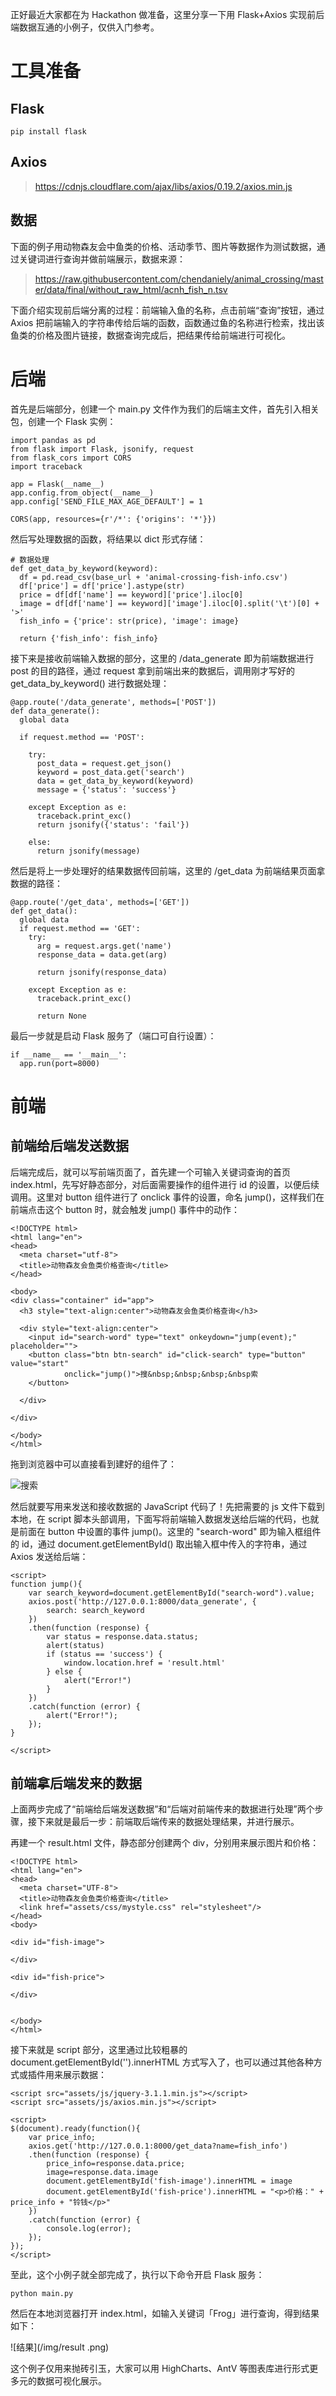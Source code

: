 正好最近大家都在为 Hackathon 做准备，这里分享一下用 Flask+Axios 实现前后端数据互通的小例子，仅供入门参考。

# 工具准备

## Flask

```
pip install flask
```



## Axios

> https://cdnjs.cloudflare.com/ajax/libs/axios/0.19.2/axios.min.js



## 数据

下面的例子用动物森友会中鱼类的价格、活动季节、图片等数据作为测试数据，通过关键词进行查询并做前端展示，数据来源：

> https://raw.githubusercontent.com/chendaniely/animal_crossing/master/data/final/without_raw_html/acnh_fish_n.tsv



下面介绍实现前后端分离的过程：前端输入鱼的名称，点击前端“查询”按钮，通过 Axios 把前端输入的字符串传给后端的函数，函数通过鱼的名称进行检索，找出该鱼类的价格及图片链接，数据查询完成后，把结果传给前端进行可视化。



# 后端

首先是后端部分，创建一个 main.py 文件作为我们的后端主文件，首先引入相关包，创建一个 Flask 实例：

```
import pandas as pd
from flask import Flask, jsonify, request
from flask_cors import CORS
import traceback

app = Flask(__name__)
app.config.from_object(__name__)
app.config['SEND_FILE_MAX_AGE_DEFAULT'] = 1

CORS(app, resources={r'/*': {'origins': '*'}})
```

然后写处理数据的函数，将结果以 dict 形式存储：

```
# 数据处理
def get_data_by_keyword(keyword):
  df = pd.read_csv(base_url + 'animal-crossing-fish-info.csv')
  df['price'] = df['price'].astype(str)
  price = df[df['name'] == keyword]['price'].iloc[0]
  image = df[df['name'] == keyword]['image'].iloc[0].split('\t')[0] + '>'
  fish_info = {'price': str(price), 'image': image}
  
  return {'fish_info': fish_info}
```

接下来是接收前端输入数据的部分，这里的 /data_generate 即为前端数据进行 post 的目的路径，通过 request 拿到前端出来的数据后，调用刚才写好的 get_data_by_keyword() 进行数据处理：

```
@app.route('/data_generate', methods=['POST'])
def data_generate():
  global data
  
  if request.method == 'POST':
    
    try:
      post_data = request.get_json()
      keyword = post_data.get('search')
      data = get_data_by_keyword(keyword)
      message = {'status': 'success'}
    
    except Exception as e:
      traceback.print_exc()
      return jsonify({'status': 'fail'})
    
    else:
      return jsonify(message)
```

然后是将上一步处理好的结果数据传回前端，这里的 /get_data 为前端结果页面拿数据的路径：

```
@app.route('/get_data', methods=['GET'])
def get_data():
  global data
  if request.method == 'GET':
    try:
      arg = request.args.get('name')
      response_data = data.get(arg)
      
      return jsonify(response_data)
    
    except Exception as e:
      traceback.print_exc()
      
      return None
```

最后一步就是启动 Flask 服务了（端口可自行设置）：

```
if __name__ == '__main__':
  app.run(port=8000)
```



# 前端

## 前端给后端发送数据

后端完成后，就可以写前端页面了，首先建一个可输入关键词查询的首页 index.html，先写好静态部分，对后面需要操作的组件进行 id 的设置，以便后续调用。这里对 button 组件进行了 onclick 事件的设置，命名 jump()，这样我们在前端点击这个 button 时，就会触发 jump() 事件中的动作：

```
<!DOCTYPE html>
<html lang="en">
<head>
  <meta charset="utf-8">
  <title>动物森友会鱼类价格查询</title>
</head>

<body>
<div class="container" id="app">
  <h3 style="text-align:center">动物森友会鱼类价格查询</h3>

  <div style="text-align:center">
    <input id="search-word" type="text" οnkeydοwn="jump(event);" placeholder="">
    <button class="btn btn-search" id="click-search" type="button" value="start"
            onclick="jump()">搜&nbsp;&nbsp;&nbsp;&nbsp索
    </button>

  </div>

</div>

</body>
</html>
```

拖到浏览器中可以直接看到建好的组件了：

![搜索](/img/search.png)

然后就要写用来发送和接收数据的 JavaScript 代码了！先把需要的 js 文件下载到本地，在 script 脚本头部调用，下面写将前端输入数据发送给后端的代码，也就是前面在 button 中设置的事件 jump()。这里的 "search-word" 即为输入框组件的 id，通过 document.getElementById() 取出输入框中传入的字符串，通过 Axios 发送给后端：

```
<script>
function jump(){
    var search_keyword=document.getElementById("search-word").value;
    axios.post('http://127.0.0.1:8000/data_generate', {
        search: search_keyword
    })
    .then(function (response) {
        var status = response.data.status;
        alert(status)
        if (status == 'success') {
            window.location.href = 'result.html'
        } else {
            alert("Error!")
        }
    })
    .catch(function (error) {
        alert("Error!");
    });
}

</script>
```

## 前端拿后端发来的数据

上面两步完成了“前端给后端发送数据”和“后端对前端传来的数据进行处理”两个步骤，接下来就是最后一步：前端取后端传来的数据处理结果，并进行展示。

再建一个 result.html 文件，静态部分创建两个 div，分别用来展示图片和价格：

```
<!DOCTYPE html>
<html lang="en">
<head>
  <meta charset="UTF-8">
  <title>动物森友会鱼类价格查询</title>
  <link href="assets/css/mystyle.css" rel="stylesheet"/>
</head>
<body>

<div id="fish-image">

</div>

<div id="fish-price">

</div>


</body>
</html>
```

接下来就是 script 部分，这里通过比较粗暴的 document.getElementById('').innerHTML 方式写入了，也可以通过其他各种方式或插件用来展示数据：

```
<script src="assets/js/jquery-3.1.1.min.js"></script>
<script src="assets/js/axios.min.js"></script>

<script>
$(document).ready(function(){
    var price_info;
    axios.get('http://127.0.0.1:8000/get_data?name=fish_info')
    .then(function (response) {
        price_info=response.data.price;
        image=response.data.image
        document.getElementById('fish-image').innerHTML = image
        document.getElementById('fish-price').innerHTML = "<p>价格：" + price_info + "铃钱</p>"
    })
    .catch(function (error) {
        console.log(error);
    });
});
</script>
```



至此，这个小例子就全部完成了，执行以下命令开启 Flask 服务：

```
python main.py
```



然后在本地浏览器打开 index.html，如输入关键词「Frog」进行查询，得到结果如下：

![结果](/img/result
.png)

这个例子仅用来抛砖引玉，大家可以用 HighCharts、AntV 等图表库进行形式更多元的数据可视化展示。